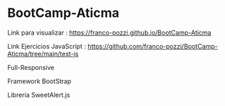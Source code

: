 # BootCamp-Aticma

Link para visualizar : https://franco-pozzi.github.io/BootCamp-Aticma

Link Ejercicios JavaScript : https://github.com/franco-pozzi/BootCamp-Aticma/tree/main/test-js

Full-Responsive  

Framework BootStrap  

Libreria SweetAlert.js 
